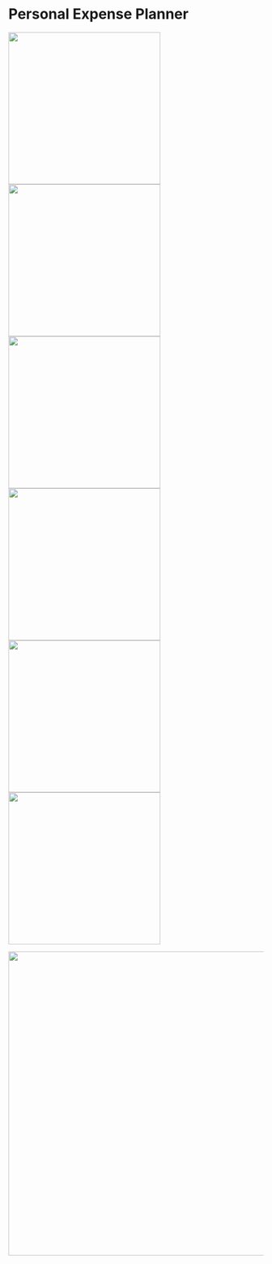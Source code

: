 # Personal Expense Planner

<p float="center">
  <img src="readme_images/1.png" width="300" />
  <img src="readme_images/2.png" width="300" /> 
  <img src="readme_images/3.png" width="300" />
  <img src="readme_images/4.png" width="300" />
  <img src="readme_images/5.png" width="300" />
  <img src="readme_images/6.png" width="300" />
</p>

<p float="center">
<img src="readme_images/7.png" width="600" />
</p>
